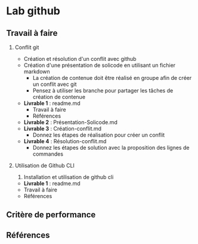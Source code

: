 # Lab github

## Travail à faire

1. Conflit git
   - Création et résolution d'un conflit avec github
   - Création d'une présentation de solicode en utilisant un fichier markdown
     - La création de contenue doit être réalisé en groupe afin de créer un conflit avec git
     - Pensez à utiliser les branche pour partager les tâches de création de contenue
   - **Livrable 1** : readme.md
     - Travail à faire
     - Références
   - **Livrable 2** : Présentation-Solicode.md
   - **Livrable 3** : Création-conflit.md
     - Donnez les étapes de réalisation pour créer un conflit 
   - **Livrable 4** : Résolution-conflit.md 
     - Donnez les étapes de solution avec la proposition des lignes de commandes

2. Utilisation de Github CLI
   1. Installation et utilisation de github cli
   - **Livrable 1** : readme.md
   - Travail à faire
   - Références


## Critère de performance

## Références